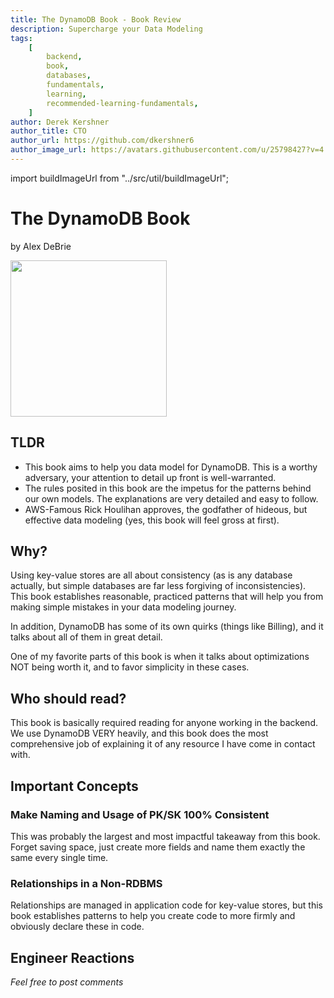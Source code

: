 ```yaml
---
title: The DynamoDB Book - Book Review
description: Supercharge your Data Modeling
tags:
    [
        backend,
        book,
        databases,
        fundamentals,
        learning,
        recommended-learning-fundamentals,
    ]
author: Derek Kershner
author_title: CTO
author_url: https://github.com/dkershner6
author_image_url: https://avatars.githubusercontent.com/u/25798427?v=4
---
```


import buildImageUrl from "../src/util/buildImageUrl";

# The DynamoDB Book

by Alex DeBrie

<div
    style={{
        display: "flex",
        alignItems: "center",
        justifyContent: "center",
        width: "100%",
        overflow: "hidden",
    }}
>
    <img src={buildImageUrl("dynamodbbook.png")} height="250" />
</div>

## TLDR

-   This book aims to help you data model for DynamoDB. This is a worthy adversary, your attention to detail up front is well-warranted.
-   The rules posited in this book are the impetus for the patterns behind our own models. The explanations are very detailed and easy to follow.
-   AWS-Famous Rick Houlihan approves, the godfather of hideous, but effective data modeling (yes, this book will feel gross at first).

## Why?

Using key-value stores are all about consistency (as is any database actually, but simple databases are far less forgiving of inconsistencies). This book establishes reasonable, practiced patterns that will help you from making simple mistakes in your data modeling journey.

In addition, DynamoDB has some of its own quirks (things like Billing), and it talks about all of them in great detail.

One of my favorite parts of this book is when it talks about optimizations NOT being worth it, and to favor simplicity in these cases.

<!--truncate-->

## Who should read?

This book is basically required reading for anyone working in the backend. We use DynamoDB VERY heavily, and this book does the most comprehensive job of explaining it of any resource I have come in contact with.

## Important Concepts

### Make Naming and Usage of PK/SK 100% Consistent

This was probably the largest and most impactful takeaway from this book. Forget saving space, just create more fields and name them exactly the same every single time.

### Relationships in a Non-RDBMS

Relationships are managed in application code for key-value stores, but this book establishes patterns to help you create code to more firmly and obviously declare these in code.

## Engineer Reactions

_Feel free to post comments_
